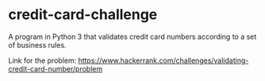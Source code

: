 # credit-card-challenge
A program in Python 3 that validates credit card numbers according to a set of business rules.

Link for the problem: https://www.hackerrank.com/challenges/validating-credit-card-number/problem
